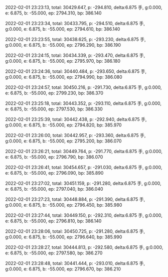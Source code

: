 2022-02-01 23:23:13, total: 30429.647, p: -294.810, delta:6.875 手, g:0.000, e: 6.875, b: -55.000, ep: 2794.310, bp: 386.140

2022-02-01 23:23:34, total: 30433.795, p: -294.510, delta:6.875 手, g:0.000, e: 6.875, b: -55.000, ep: 2794.610, bp: 386.140

2022-02-01 23:23:55, total: 30438.625, p: -293.230, delta:6.875 手, g:0.000, e: 6.875, b: -55.000, ep: 2796.290, bp: 386.190

2022-02-01 23:24:15, total: 30434.339, p: -293.470, delta:6.875 手, g:0.000, e: 6.875, b: -55.000, ep: 2795.970, bp: 386.180

2022-02-01 23:24:36, total: 30440.484, p: -293.650, delta:6.875 手, g:0.000, e: 6.875, b: -55.000, ep: 2794.990, bp: 386.080

2022-02-01 23:24:57, total: 30450.216, p: -291.730, delta:6.875 手, g:0.000, e: 6.875, b: -55.000, ep: 2799.230, bp: 386.370

2022-02-01 23:25:18, total: 30443.352, p: -293.110, delta:6.875 手, g:0.000, e: 6.875, b: -55.000, ep: 2797.530, bp: 386.330

2022-02-01 23:25:39, total: 30442.438, p: -292.940, delta:6.875 手, g:0.000, e: 6.875, b: -55.000, ep: 2794.820, bp: 385.970

2022-02-01 23:26:00, total: 30442.957, p: -293.360, delta:6.875 手, g:0.000, e: 6.875, b: -55.000, ep: 2795.200, bp: 386.070

2022-02-01 23:26:21, total: 30449.764, p: -291.770, delta:6.875 手, g:0.000, e: 6.875, b: -55.000, ep: 2796.790, bp: 386.070

2022-02-01 23:26:41, total: 30454.657, p: -291.030, delta:6.875 手, g:0.000, e: 6.875, b: -55.000, ep: 2796.090, bp: 385.890

2022-02-01 23:27:02, total: 30451.159, p: -291.280, delta:6.875 手, g:0.000, e: 6.875, b: -55.000, ep: 2797.040, bp: 386.040

2022-02-01 23:27:23, total: 30448.884, p: -291.390, delta:6.875 手, g:0.000, e: 6.875, b: -55.000, ep: 2796.450, bp: 385.980

2022-02-01 23:27:44, total: 30449.150, p: -292.310, delta:6.875 手, g:0.000, e: 6.875, b: -55.000, ep: 2796.810, bp: 386.140

2022-02-01 23:28:06, total: 30450.725, p: -291.280, delta:6.875 手, g:0.000, e: 6.875, b: -55.000, ep: 2796.640, bp: 385.990

2022-02-01 23:28:27, total: 30444.813, p: -292.580, delta:6.875 手, g:0.000, e: 6.875, b: -55.000, ep: 2797.580, bp: 386.270

2022-02-01 23:28:48, total: 30441.444, p: -293.010, delta:6.875 手, g:0.000, e: 6.875, b: -55.000, ep: 2796.670, bp: 386.210